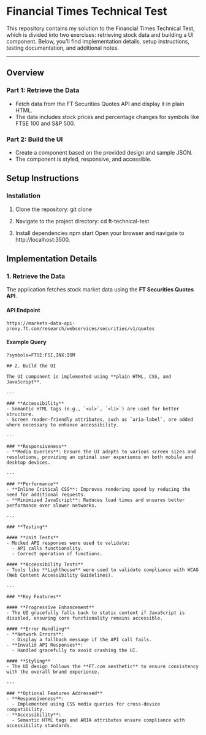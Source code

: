 # Financial Times Technical Test

This repository contains my solution to the Financial Times Technical Test, which is divided into two exercises: retrieving stock data and building a UI component. Below, you’ll find implementation details, setup instructions, testing documentation, and additional notes.

---

## **Overview**
### **Part 1: Retrieve the Data**
- Fetch data from the FT Securities Quotes API and display it in plain HTML.
- The data includes stock prices and percentage changes for symbols like FTSE 100 and S&P 500.

### **Part 2: Build the UI**
- Create a component based on the provided design and sample JSON.
- The component is styled, responsive, and accessible.

## **Setup Instructions**

### **Installation**
1. Clone the repository:
   git clone <repository-url>

2. Navigate to the project directory:
   cd ft-technical-test
   
3. Install dependencies
   npm start
   Open your browser and navigate to http://localhost:3500.

## Implementation Details

### 1. Retrieve the Data

The application fetches stock market data using the **FT Securities Quotes API**.

#### **API Endpoint**  
`https://markets-data-api-proxy.ft.com/research/webservices/securities/v1/quotes`

#### **Example Query**  
```text
?symbols=FTSE:FSI,INX:IOM

## 2. Build the UI

The UI component is implemented using **plain HTML, CSS, and JavaScript**.

---

### **Accessibility**
- Semantic HTML tags (e.g., `<ul>`, `<li>`) are used for better structure.
- Screen reader-friendly attributes, such as `aria-label`, are added where necessary to enhance accessibility.

---

### **Responsiveness**
- **Media Queries**: Ensure the UI adapts to various screen sizes and resolutions, providing an optimal user experience on both mobile and desktop devices.

---

### **Performance**
- **Inline Critical CSS**: Improves rendering speed by reducing the need for additional requests.
- **Minimized JavaScript**: Reduces load times and ensures better performance over slower networks.

---

### **Testing**

#### **Unit Tests**
- Mocked API responses were used to validate:
  - API calls functionality.
  - Сorrect operation of functions.

#### **Accessibility Tests**
- Tools like **Lighthouse** were used to validate compliance with WCAG (Web Content Accessibility Guidelines).

---

### **Key Features**

#### **Progressive Enhancement**
- The UI gracefully falls back to static content if JavaScript is disabled, ensuring core functionality remains accessible.

#### **Error Handling**
- **Network Errors**:
  - Display a fallback message if the API call fails.
- **Invalid API Responses**:
  - Handled gracefully to avoid crashing the UI.

#### **Styling**
- The UI design follows the **FT.com aesthetic** to ensure consistency with the overall brand experience.

---

### **Optional Features Addressed**
- **Responsiveness**:
  - Implemented using CSS media queries for cross-device compatibility.
- **Accessibility**:
  - Semantic HTML tags and ARIA attributes ensure compliance with accessibility standards.


